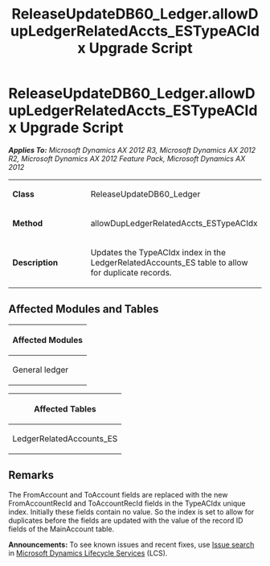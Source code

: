 ﻿---
title: ReleaseUpdateDB60_Ledger.allowDupLedgerRelatedAccts_ESTypeACIdx Upgrade Script
TOCTitle: ReleaseUpdateDB60_Ledger.allowDupLedgerRelatedAccts_ESTypeACIdx Upgrade Script
ms:assetid: 4e89eeb3-2b0d-4786-a3c1-4b91892fd87a
ms:mtpsurl: https://msdn.microsoft.com/en-us/library/JJ685468(v=AX.60)
ms:contentKeyID: 49708173
ms.date: 05/18/2015
mtps_version: v=AX.60
---

# ReleaseUpdateDB60\_Ledger.allowDupLedgerRelatedAccts\_ESTypeACIdx Upgrade Script 


_**Applies To:** Microsoft Dynamics AX 2012 R3, Microsoft Dynamics AX 2012 R2, Microsoft Dynamics AX 2012 Feature Pack, Microsoft Dynamics AX 2012_

<table>
<colgroup>
<col style="width: 50%" />
<col style="width: 50%" />
</colgroup>
<tbody>
<tr class="odd">
<td><p><strong>Class</strong></p></td>
<td><p>ReleaseUpdateDB60_Ledger</p></td>
</tr>
<tr class="even">
<td><p><strong>Method</strong></p></td>
<td><p>allowDupLedgerRelatedAccts_ESTypeACIdx</p></td>
</tr>
<tr class="odd">
<td><p><strong>Description</strong></p></td>
<td><p>Updates the TypeACIdx index in the LedgerRelatedAccounts_ES table to allow for duplicate records.</p></td>
</tr>
</tbody>
</table>


## Affected Modules and Tables

<table>
<colgroup>
<col style="width: 100%" />
</colgroup>
<thead>
<tr class="header">
<th><p>Affected Modules</p></th>
</tr>
</thead>
<tbody>
<tr class="odd">
<td><p>General ledger</p></td>
</tr>
</tbody>
</table>


<table>
<colgroup>
<col style="width: 100%" />
</colgroup>
<thead>
<tr class="header">
<th><p>Affected Tables</p></th>
</tr>
</thead>
<tbody>
<tr class="odd">
<td><p>LedgerRelatedAccounts_ES</p></td>
</tr>
</tbody>
</table>


## Remarks

The FromAccount and ToAccount fields are replaced with the new FromAccountRecId and ToAccountRecId fields in the TypeACIdx unique index. Initially these fields contain no value. So the index is set to allow for duplicates before the fields are updated with the value of the record ID fields of the MainAccount table.

  
**Announcements:** To see known issues and recent fixes, use [Issue search](http://go.microsoft.com/fwlink/?linkid=389258) in [Microsoft Dynamics Lifecycle Services](http://go.microsoft.com/fwlink/?linkid=306505) (LCS).

